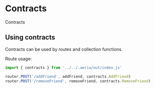 # Contracts

Contracts

## Using contracts

Contracts can be used by routes and collection functions.

Route usage:

```ts
import { contracts } from '../../.aeria/out/index.js'

router.POST('/addFriend', addFriend, contracts.AddFriend)
router.POST('/removeFriend', removeFriend, contracts.RemoveFriend)
```

<!-- # Contracts -->
<!---->
<!-- Contracts are a way to provide runtime validation and typing to routes. If input data fails to be validated, the `422 Unprocessable Entity` HTTP status is returned alongside with the `ValidationError` object. Once a contract is assigned to a route, its function becomes strongly typed in [Aeria SDK](/aeria-sdk/). -->
<!---->
<!-- ### Type -->
<!---->
<!-- ```typescript -->
<!-- type ContractBase = { -->
<!--   // used internally to indicate the contract belongs to a builtin function -->
<!--   builtin?: boolean -->
<!-- } -->
<!---->
<!-- type ContractRoles = { -->
<!--   roles?: -->
<!--     | readonly UserRole[] -->
<!--     | boolean -->
<!--     | 'unauthenticated' -->
<!--     | 'unauthenticated-only' -->
<!-- } -->
<!---->
<!-- type Contract = ContractBase & ( -->
<!--   | { response: Property | Property[] } -->
<!--   | { payload: Property } -->
<!--   | { query: Property } -->
<!--   | { -->
<!--     response?: Property | Property[] -->
<!--     payload?: Property -->
<!--     query?: Property -->
<!--   } -->
<!-- ) -->
<!-- ``` -->
<!---->
<!-- - `payload`: JSON-parsed request body -->
<!-- - `query`: JSON-parsed GET query string -->
<!-- - `response`: the return of the route callback -->
<!-- - `roles`: array of strings representing roles that will be allowed to access the resource -->
<!---->
<!-- ### Example -->
<!---->
<!-- Below is an example of a contract that ensures: -->
<!---->
<!-- - the POST body will have only a "key" property of type string (`context.request.payload` will be typed accordingly and validated on runtime) -->
<!-- - the response have the following type (the return of the callback will be typed accordingly, no runtime validation is made): -->
<!---->
<!-- ```typescript -->
<!-- type CallbackReturn = -->
<!--   | { -->
<!--     customer: string -->
<!--     token: string -->
<!--   } -->
<!--   | EndpointError< -->
<!--     EndpointErrorContent< -->
<!--       ACError.ResourceNotFound, -->
<!--       unknown, -->
<!--       HTTPStatus.NotFound -->
<!--     > -->
<!--   > -->
<!-- ``` -->
<!---->
<!-- Contract definition: -->
<!---->
<!-- ::: code-group -->
<!---->
<!-- ```aeria [contracts.aeria] -->
<!-- contract CheckKey { -->
<!--   payload { -->
<!--     properties { -->
<!--       key str -->
<!--     } -->
<!--   } -->
<!-- } -->
<!-- ``` -->
<!---->
<!-- ```typescript [checkKeyContract.ts] -->
<!-- import { defineContract, HTTPStatus, ACError } from 'aeria' -->
<!---->
<!-- export const CheckKeyContract = defineContract({ -->
<!--   payload: { -->
<!--     type: 'object', -->
<!--     properties: { -->
<!--       key: { -->
<!--         type: 'string' -->
<!--       }, -->
<!--     } -->
<!--   }, -->
<!--   response: [ -->
<!--     { -->
<!--       type: 'object', -->
<!--       properties: { -->
<!--         customer: { -->
<!--           type: 'string' -->
<!--         }, -->
<!--         token: { -->
<!--           type: 'string' -->
<!--         } -->
<!--       } -->
<!--     }, -->
<!--     endpointErrorSchema({ -->
<!--       code: [ -->
<!--         ACError.ResourceNotFound -->
<!--       ], -->
<!--       httpStatus: [ -->
<!--         HTTPStatus.NotFound -->
<!--       ] -->
<!--     }) -->
<!--   ] -->
<!-- }) -->
<!-- ``` -->
<!---->
<!-- ::: -->
<!---->
<!-- Usage with a route: -->
<!---->
<!-- ```typescript -->
<!-- import { createRouter, HTTPStatus, ACError } from 'aeria' -->
<!---->
<!-- export const router = createRouter() -->
<!---->
<!-- router.POST('/checkKey', (context) => { -->
<!--   if( businessLogic() ) { -->
<!--     return context.error(HTTPStatus.NotFound, { -->
<!--       code: ACError.ResourceNotFound -->
<!--     }) -->
<!--   } -->
<!---->
<!--   return { -->
<!--     payload: { -->
<!--       customer: result.customer, -->
<!--       token: result.token -->
<!--     } -->
<!--   } -->
<!-- }, CheckKeyContract) -->
<!-- ``` -->
<!---->
<!-- The following request will **succeed** with status `200 OK`: -->
<!---->
<!-- ```http -->
<!-- POST /checkKey HTTP/1.1 -->
<!-- Content-type: application/json -->
<!-- Accept: application/json -->
<!---->
<!-- { -->
<!--   "key": "123456" -->
<!-- } -->
<!-- ``` -->
<!---->
<!-- While the following request will **fail** with status `422 Unprocessable Entity` (the type of `key` is now `number` and types of POST payloads are not coerced): -->
<!---->
<!-- ```http -->
<!-- POST /checkKey HTTP/1.1 -->
<!-- Content-type: application/json -->
<!-- Accept: application/json -->
<!---->
<!-- { -->
<!--   "key": 123456 -->
<!-- } -->
<!-- ``` -->
<!---->
<!-- ### Function schemas -->
<!---->
<!-- Suppose you have a route or collection function that returns an error from one of the builtin functions (`get()`, `getAll()`, `count()`, `insert()`, etc). In order to make a contract for it to add a type to the response, you should know beforehand all possible errors this builtin function returns. Another option would be to use the `genericEndpointError()` helper (covered in the section below) to add a broad endpoint error type to the response. -->
<!---->
<!-- ```typescript -->
<!-- router.POST('/getPeople', (context) => { -->
<!--   const { error, result } = await context.collections.person.functions.getAll() -->
<!---->
<!--   if( error ) { -->
<!--     return Result.error(result) -->
<!--   } -->
<!---->
<!--   return someComputation(result) -->
<!-- }) -->
<!-- ``` -->
<!---->
<!-- To avoid this and keep the response type loyal to it's runtime value, you could use one of the helpers contained within the `functionSchemas` object exported by Aeria. -->
<!---->
<!-- Available function schemas are: -->
<!---->
<!-- - `getError()` -->
<!-- - `getAllError()` -->
<!-- - `insertError()` -->
<!-- - `countError()` -->
<!---->
<!-- ::: code-group -->
<!---->
<!-- ```typescript -->
<!-- import { -->
<!--   defineContract, -->
<!--   functionSchemas // [!code ++] -->
<!-- } from 'aeria' -->
<!---->
<!-- export const GetPeopleContract = defineContract({ -->
<!--   response: [ -->
<!--     functionSchemas.getAllError(), // this line does the difference // [!code ++] -->
<!--     { -->
<!--       type: 'array', -->
<!--       items: { -->
<!--         $ref: 'person', -->
<!--       }, -->
<!--     }, -->
<!--   ] -->
<!-- }) -->
<!-- ``` -->
<!---->
<!-- ::: -->
<!---->
<!-- ### Helper schemas -->
<!---->
<!-- - `errorSchema(error: Property)` -->
<!-- - `resultSchema(result: Property)` -->
<!-- - `endpointErrorSchema(error: { httpStatus: HTTPStatus, code: string[] })` -->
<!-- - `genericEndpointSchema()` -->
<!---->
